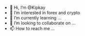 - 👋 Hi, I’m @Kipkay
- 👀 I’m interested in forex and crypto
- 🌱 I’m currently learning ...
- 💞️ I’m looking to collaborate on ...
- 📫 How to reach me ...

<!---
Kipkay/Kipkay is a ✨ special ✨ repository because its `README.md` (this file) appears on your GitHub profile.
You can click the Preview link to take a look at your changes.
--->
